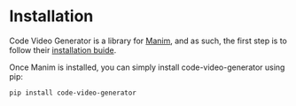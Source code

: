 # Installation

Code Video Generator is a library for [Manim](https://github.com/manimcommunity/manim), and as such, the first
 step is to follow their [installation buide](https://docs.manim.community/en/latest/installation.html).
 
Once Manim is installed, you can simply install code-video-generator using pip:

```
pip install code-video-generator
```

